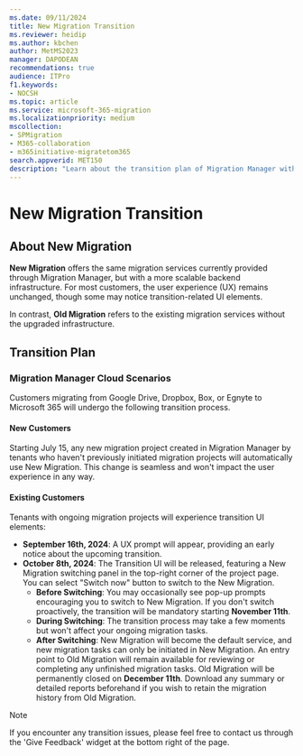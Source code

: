 ```yaml
---
ms.date: 09/11/2024
title: New Migration Transition
ms.reviewer: heidip
ms.author: kbchen
author: MetMS2023
manager: DAPODEAN
recommendations: true
audience: ITPro
f1.keywords:
- NOCSH
ms.topic: article
ms.service: microsoft-365-migration
ms.localizationpriority: medium
mscollection:
- SPMigration
- M365-collaboration
- m365initiative-migratetom365
search.appverid: MET150
description: "Learn about the transition plan of Migration Manager with a more scalable backend infrastructure."
---
```


# New Migration Transition 

## About New Migration 
**New Migration** offers the same migration services currently provided through Migration Manager, but with a more scalable backend infrastructure. For most customers, the user experience (UX) remains unchanged, though some may notice transition-related UI elements. 

In contrast, **Old Migration** refers to the existing migration services without the upgraded infrastructure.  

## Transition Plan 
### Migration Manager Cloud Scenarios 
Customers migrating from Google Drive, Dropbox, Box, or Egnyte to Microsoft 365 will undergo the following transition process. 

#### New Customers 
Starting July 15, any new migration project created in Migration Manager by tenants who haven't previously initiated migration projects will automatically use New Migration. This change is seamless and won't impact the user experience in any way. 

#### Existing Customers 
Tenants with ongoing migration projects will experience transition UI elements: 
* **September 16th, 2024**: A UX prompt will appear, providing an early notice about the upcoming transition. 
* **October 8th, 2024**: The Transition UI will be released, featuring a New Migration switching panel in the top-right corner of the project page. You can select  "Switch now" button to switch to the New Migration.
  + **Before Switching**: You may occasionally see pop-up prompts encouraging you to switch to New Migration. If you don't switch proactively, the transition will be mandatory starting **November 11th**. 
  + **During Switching**: The transition process may take a few moments but won't affect your ongoing migration tasks. 
  + **After Switching**: New Migration will become the default service, and new migration tasks can only be initiated in New Migration. An entry point to Old Migration will remain available for reviewing or completing any unfinished migration tasks. Old Migration will be permanently closed on **December 11th**. Download any summary or detailed reports beforehand if you wish to retain the migration history from Old Migration.

>[!NOTE]
> If you encounter any transition issues, please feel free to contact us through the 'Give Feedback' widget at the bottom right of the page.

 
